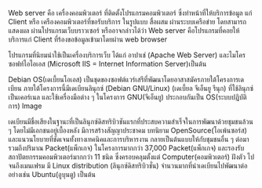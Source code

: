 
Web server คือ เครื่องคอมพิวเตอร์ ที่ติดตั้งโปรแกรมคอมพิวเตอร์ ซึ่งทำหน้าที่ให้บริการข้อมูล 
แก่ Client หรือ เครืองคอมพิวเตอร์ที่ขอรับบริการ ในรูปแบบ สื่อผสม ผ่านระบบเครือข่าย 
โดยสามารถแสดงผล ผ่านโปรแกรมเว็บบราวเซอร์ หรืออาจกล่าวได้ว่า Web server คือโปรแกรมที่คอยให้บริการแก่
Client ที่ร้องขอข้อมูลเข้ามาโดยผ่าน web browser

โปรแกรมที่นิยมนำใช้เป็นเครื่องบริการเว็บ ได้แก่ อาปาเช่ (Apache Web Server)
 และไมโครซอฟท์ไอไอเอส (Microsoft IIS = Internet Information Server)เป็นต้น

Debian OS(เดเบี้ยนโอเอส) เป็นชุดของซอฟต์แวร์เสรีที่พัฒนาโดยอาสาสมัครภายใต้โครงการเดเบียน 
ภายใต้โครงการนี้มีเดเบียนลินุกซ์ (Debian GNU/Linux)
(เดเบี้ยล จีเอ็นยู รีนุก) ที่ใช้ลินุกซ์เป็นเคอร์เนล และใช้เครื่องมือต่าง ๆ ในโครงการ GNU(จีเอ็นยู)
 ประกอบกันเป็น OS(ระบบปฎิบัติการ)
Image

เดเบียนมีชื่อเสียงในฐานะที่เป็นลินุกซ์ดิสทริบิวชันแรกที่ประสบความสำเร็จในการพัฒนาด้วยชุมชนล้วน ๆ 
โดยไม่มีเอกชนอยู่เบื้องหลัง มีการสร้างสัญญาประชาคม
บทนิยาม OpenSource(โอเพ้นซอร์ส) และแนวนโยบายที่ชัดเจนทั้งทางเทคนิคและการบริหารงาน 
กลายเป็นต้นแบบให้กับชุมชนอื่น ๆ ต่อมา รวมถึงปริมาณ Packet(แพ็กเกจ) ในโครงการมากกว่า 37,000 Packet(แพ็กเกจ) 
และรองรับสถาปัตยกรรมคอมพิวเตอร์มากกว่า 11 ชนิด ซึ่งครอบคลุมตั้งแต่ Computer(คอมพิวเตอร์) ฝังตัว ไปจนถึงเมนเฟรม
 มี Linux distribution (ลินุกซ์ดิสทริบิวชั่น) จำนวนมากที่นำเดเบียนไปพัฒนาต่อ อย่างเช่น Ubuntu(อูบุนตู) เป็นต้น
